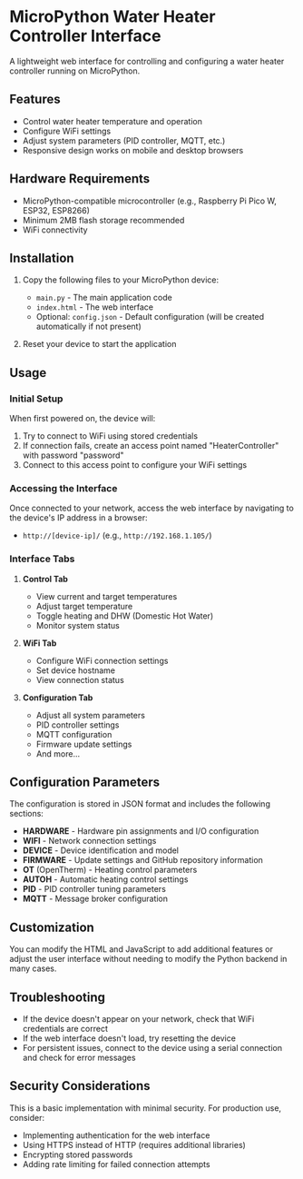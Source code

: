 # MicroPython Water Heater Controller Interface

A lightweight web interface for controlling and configuring a water heater controller running on MicroPython.

## Features

- Control water heater temperature and operation
- Configure WiFi settings
- Adjust system parameters (PID controller, MQTT, etc.)
- Responsive design works on mobile and desktop browsers

## Hardware Requirements

- MicroPython-compatible microcontroller (e.g., Raspberry Pi Pico W, ESP32, ESP8266)
- Minimum 2MB flash storage recommended
- WiFi connectivity

## Installation

1. Copy the following files to your MicroPython device:
   - `main.py` - The main application code
   - `index.html` - The web interface
   - Optional: `config.json` - Default configuration (will be created automatically if not present)

2. Reset your device to start the application

## Usage

### Initial Setup

When first powered on, the device will:
1. Try to connect to WiFi using stored credentials
2. If connection fails, create an access point named "HeaterController" with password "password"
3. Connect to this access point to configure your WiFi settings

### Accessing the Interface

Once connected to your network, access the web interface by navigating to the device's IP address in a browser:
- `http://[device-ip]/` (e.g., `http://192.168.1.105/`)

### Interface Tabs

1. **Control Tab**
   - View current and target temperatures
   - Adjust target temperature
   - Toggle heating and DHW (Domestic Hot Water)
   - Monitor system status

2. **WiFi Tab**
   - Configure WiFi connection settings
   - Set device hostname
   - View connection status

3. **Configuration Tab**
   - Adjust all system parameters
   - PID controller settings
   - MQTT configuration
   - Firmware update settings
   - And more...

## Configuration Parameters

The configuration is stored in JSON format and includes the following sections:

- **HARDWARE** - Hardware pin assignments and I/O configuration
- **WIFI** - Network connection settings
- **DEVICE** - Device identification and model
- **FIRMWARE** - Update settings and GitHub repository information
- **OT** (OpenTherm) - Heating control parameters
- **AUTOH** - Automatic heating control settings
- **PID** - PID controller tuning parameters
- **MQTT** - Message broker configuration

## Customization

You can modify the HTML and JavaScript to add additional features or adjust the user interface without needing to modify the Python backend in many cases.

## Troubleshooting

- If the device doesn't appear on your network, check that WiFi credentials are correct
- If the web interface doesn't load, try resetting the device
- For persistent issues, connect to the device using a serial connection and check for error messages

## Security Considerations

This is a basic implementation with minimal security. For production use, consider:
- Implementing authentication for the web interface
- Using HTTPS instead of HTTP (requires additional libraries)
- Encrypting stored passwords
- Adding rate limiting for failed connection attempts 